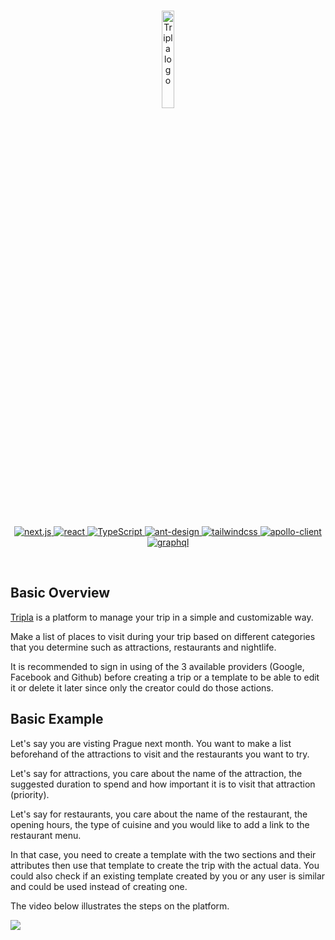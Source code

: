 <br/>
<p align="center">
  <a href="https://tripla.vercel.app/" target="_blank">
    <img width="20%" src="https://tripla.vercel.app/logo.png" alt="Tripla logo">
  </a>
</p>

<br/>
<p align="center">
  <a href="https://github.com/vercel/next.js/" target="_blank">
    <img src="https://img.shields.io/badge/next.js-10.0.4-blueviolet" alt="next.js">
  </a>
  <a href="https://github.com/facebook/react" target="_blank">
    <img src="https://img.shields.io/badge/react-16.13.1-blue" alt="react">
  </a>
  <a href="https://github.com/microsoft/TypeScript" target="_blank">
    <img src="https://img.shields.io/badge/TypeScript-4.1.3-yellow" alt="TypeScript">
  </a>
  <a href="https://github.com/ant-design/ant-design" target="_blank">
    <img src="https://img.shields.io/badge/ant--design-4.13.1-orange" alt="ant-design">
  </a>
  <a href="https://github.com/tailwindlabs/tailwindcss" target="_blank">
    <img src="https://img.shields.io/badge/tailwindcss-2.0.2-ff69c4" alt="tailwindcss">
  </a>
  <a href="https://github.com/apollographql/apollo-client" target="_blank">
    <img src="https://img.shields.io/badge/apollo--client-3.3.9-9cf" alt="apollo-client">
  </a>
  <a href="https://github.com/graphql/graphql-js" target="_blank">
    <img src="https://img.shields.io/badge/graphql-15.5.0-brightgreen" alt="graphql">
  </a>
</p>
<br/>

## Basic Overview
<a href="https://tripla.vercel.app/" target="_blank">Tripla</a> is a platform to manage your trip in a simple and customizable way.

Make a list of places to visit during your trip based on different categories that you determine such as attractions, restaurants and nightlife.

It is recommended to sign in using of the 3 available providers (Google, Facebook and Github) before creating a trip or a template to be able to edit it or delete it later since only the creator could do those actions.

## Basic Example
Let's say you are visting Prague next month. You want to make a list beforehand of the attractions to visit and the restaurants you want to try.

Let's say for attractions, you care about the name of the attraction, the suggested duration to spend and how important it is to visit that attraction (priority).

Let's say for restaurants, you care about the name of the restaurant, the opening hours, the type of cuisine and you would like to add a link to the restaurant menu.

In that case, you need to create a template with the two sections and their attributes then use that template to create the trip with the actual data.
You could also check if an existing template created by you or any user is similar and could be used instead of creating one.

The video below illustrates the steps on the platform.

<img src="https://github.com/gsaidy/tripla-gif/blob/main/tripla.gif">
